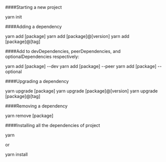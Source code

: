 ####Starting a new project

yarn init

####Adding a dependency

yarn add [package]
yarn add [package]@[version]
yarn add [package]@[tag]


####Add to devDependencies, peerDependencies, and optionalDependencies respectively:

yarn add [package] --dev
yarn add [package] --peer 
yarn add [package] --optional

####Upgrading a dependency

yarn upgrade [package]
yarn upgrade [package]@[version]
yarn upgrade [package]@[tag]

####Removing a dependency

yarn remove [package]

####Installing all the dependencies of project

yarn

or

yarn install
